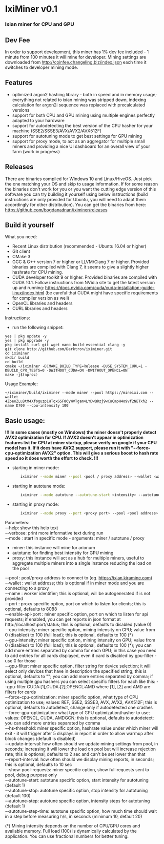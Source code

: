 # IxiMiner v0.1
### Ixian miner for CPU and GPU 

## Dev Fee
In order to support development, this miner has 1% dev fee included - 1 minute from 100 minutes it will mine for developer. Mining settings are downloaded from http://coinfee.changeling.biz/index.json each time it switches to developer mining mode.  

## Features
- optimized argon2 hashing library - both in speed and in memory usage; everything not related to ixian mining was stripped down, indexing calculation for argon2i sequence was replaced with precalculated versions
- support for both CPU and GPU mining using multiple engines perfectly adapted to your hardware
- support for autodetecting the best version of the CPU hasher for your machine (SSE2/SSSE3/AVX/AVX2/AVX512F)
- support for autotuning mode to get best settings for GPU mining 
- support for proxy mode, to act as an aggregator for multiple small miners and providing a nice UI dashboard for an overall view of your farm (work in progress)

## Releases
There are binaries compiled for Windows 10 and Linux/HiveOS. Just pick the one matching your OS and skip to usage information. If for some reason the binaries don't work for you or you want the cutting edge version of this software you can try building it yourself using below instructions (build instructions are only provided for Ubuntu, you will need to adapt them accordingly for other distribution).
You can get the binaries from here:
https://github.com/bogdanadnan/iximiner/releases

## Build it yourself
What you need:
- Recent Linux distribution (recommended - Ubuntu 16.04 or higher)
- Git client
- CMake 3
- GCC & G++ version 7 or higher or LLVM/Clang 7 or higher. Provided binaries are compiled with Clang 7, it seems to give a slightly higher hashrate for CPU mining.
- CUDA developer toolkit 9 or higher. Provided binaries are compiled with CUDA 10.1. Follow instructions from NVidia site to get the latest version up and running: https://docs.nvidia.com/cuda/cuda-installation-guide-linux/index.html (be careful that CUDA might have specific requirements for compiler version as well)
- OpenCL libraries and headers
- CURL libraries and headers

Instructions:
- run the following snippet:
```
yes | pkg update -y
yes | pkg upgrade -y
pkg install curl git wget nano build-essential clang -y
git clone http://github.com/Darktron/iximiner.git
cd iximiner
mkdir build
cd build
cmake ~/iximiner -DCMAKE_BUILD_TYPE=Release -DUSE_SYSTEM_CURL=1 -DBUILD_CPR_TESTS=0 -DWITHOUT_CUDA=ON -DWITHOUT_OPENCL=ON
make -j$(nproc)
```

Usage Example:
```
~/iximiner/build/iximiner --mode miner --pool https://mineixi.com --wallet 4ZbeoZLuBtM4Xfoguzp1HTqxGSF86yWVTgam4LYDwQRzj9wCuCmpH4o9vf2NBTxh2 --name D700 --cpu-intensity 100
```

## Basic usage:  
**!!! In some cases (mostly on Windows) the miner doesn't properly detect AVX2 optimization for CPU. If AVX2 doesn't appear in optimization features list for CPU at miner startup, please verify on google if your CPU model has it. If it does have AVX2 support, please run it with "--force-cpu-optimization AVX2" option. This will give a serious boost to hash rate speed so it does worth the effort to check. !!!**
  
- starting in miner mode:
```sh
       iximiner --mode miner --pool <pool / proxy address> --wallet <wallet address> --name <worker name> --cpu-intensity <intensity> --gpu-intensity <intensity>
```
- starting in autotune mode:
```sh
       iximiner --mode autotune --autotune-start <intensity> --autotune-stop <intensity> --autotune-step <intensity>
```
- starting in proxy mode:
```sh
       iximiner --mode proxy --port <proxy port> --pool <pool address> --wallet <wallet address> --name <proxy name>
```

Parameters:  
--help: show this help text  
--verbose: print more informative text during run  
--mode <mode>: start in specific mode - arguments: miner / autotune / proxy  
* miner: this instance will mine for arionum
* autotune: for finding best intensity for GPU mining
* proxy: this instance will act as a hub for multiple miners, useful to aggregate multiple miners into a single instance reducing the load on the pool
  
--pool <pool address>: pool/proxy address to connect to (eg. https://ixian.kiramine.com)  
--wallet <wallet address>: wallet address; this is optional if in miner mode and you are connecting to a proxy  
--name <worker identifier>: worker identifier; this is optional, will be autogenerated if is not provided  
--port <proxy port>: proxy specific option, port on which to listen for clients; this is optional, defaults to 8088  
--enable-api-port <api port>: miner specific option, port on which to listen for api requests; if enabled, you can get reports in json format at http://localhost:port/status; this is optional, defaults to disabled (value 0)  
--cpu-intensity: miner specific option, mining intensity on CPU; value from 0 (disabled) to 100 (full load); this is optional, defaults to 100 (\*)  
--gpu-intensity: miner specific option, mining intensity on GPU; value from 0 (disabled) to 100 (full load); this is optional, defaults to 100 (\*); you can add more entries separated by comma for each GPU; in this case you need to add entries for all cards displayed, even if card is disabled by gpu-filter - use 0 for those  
--gpu-filter: miner specific option, filter string for device selection; it will select only devices that have in description the specified string; this is optional, defaults to ""; you can add more entries separated by comma; if using multiple gpu hashers you can select specific filters for each like this: --gpu-filter CUDA:[1],CUDA:[2],OPENCL:AMD where [1], [2] and AMD are filters for cards  
--force-cpu-optimization: miner specific option, what type of CPU optimization to use; values: REF, SSE2, SSSE3, AVX, AVX2, AVX512F; this is optional, defaults to autodetect, change only if autodetected one crashes  
--force-gpu-optimization: what type of GPU optimization/hasher to use; values: OPENCL, CUDA, AMDGCN; this is optional, defaults to autodetect; you can add more entries separated by comma  
--hs-threshold: miner specific option, hashrate value under which miner will exit - it will trigger after 5 displays in report in order to allow warmup after block changes (default is disabled)  
--update-interval: how often should we update mining settings from pool, in seconds; increasing it will lower the load on pool but will increase rejection rate; this is optional, defaults to 2 sec and can't be set lower than that  
--report-interval: how often should we display mining reports, in seconds; this is optional, defaults to 10 sec  
--show-pool-requests: miner specific option, show full requests sent to pool, debug purpose only  
--autotune-start: autotune specific option, start intensity for autotuning (default 1)  
--autotune-stop: autotune specific option, stop intensity for autotuning (default 100)  
--autotune-step: autotune specific option, intensity steps for autotuning (default 1)  
--autotune-step-time: autotune specific option, how much time should wait in a step before measuring h/s, in seconds (minimum 10, default 20)  

(\*) Mining intensity depends on the number of CPU/GPU cores and available memory. Full load (100) is dynamically calculated by the application. You can use fractional numbers for better tuning.

